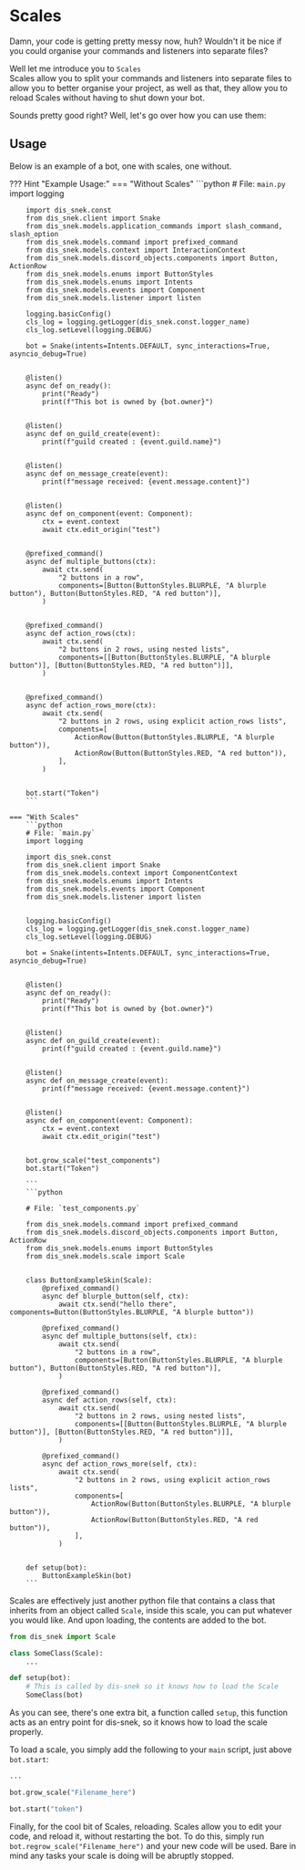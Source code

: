 # Scales

Damn, your code is getting pretty messy now, huh? Wouldn't it be nice if you could organise your commands and listeners into separate files?

Well let me introduce you to `Scales`<br>
Scales allow you to split your commands and listeners into separate files to allow you to better organise your project,
as well as that, they allow you to reload Scales without having to shut down your bot.

Sounds pretty good right? Well, let's go over how you can use them:

## Usage

Below is an example of a bot, one with scales, one without.

??? Hint "Example Usage:"
    === "Without Scales"
        ```python
        # File: `main.py`
        import logging

        import dis_snek.const
        from dis_snek.client import Snake
        from dis_snek.models.application_commands import slash_command, slash_option
        from dis_snek.models.command import prefixed_command
        from dis_snek.models.context import InteractionContext
        from dis_snek.models.discord_objects.components import Button, ActionRow
        from dis_snek.models.enums import ButtonStyles
        from dis_snek.models.enums import Intents
        from dis_snek.models.events import Component
        from dis_snek.models.listener import listen

        logging.basicConfig()
        cls_log = logging.getLogger(dis_snek.const.logger_name)
        cls_log.setLevel(logging.DEBUG)

        bot = Snake(intents=Intents.DEFAULT, sync_interactions=True, asyncio_debug=True)


        @listen()
        async def on_ready():
            print("Ready")
            print(f"This bot is owned by {bot.owner}")


        @listen()
        async def on_guild_create(event):
            print(f"guild created : {event.guild.name}")


        @listen()
        async def on_message_create(event):
            print(f"message received: {event.message.content}")


        @listen()
        async def on_component(event: Component):
            ctx = event.context
            await ctx.edit_origin("test")


        @prefixed_command()
        async def multiple_buttons(ctx):
            await ctx.send(
                "2 buttons in a row",
                components=[Button(ButtonStyles.BLURPLE, "A blurple button"), Button(ButtonStyles.RED, "A red button")],
            )


        @prefixed_command()
        async def action_rows(ctx):
            await ctx.send(
                "2 buttons in 2 rows, using nested lists",
                components=[[Button(ButtonStyles.BLURPLE, "A blurple button")], [Button(ButtonStyles.RED, "A red button")]],
            )


        @prefixed_command()
        async def action_rows_more(ctx):
            await ctx.send(
                "2 buttons in 2 rows, using explicit action_rows lists",
                components=[
                    ActionRow(Button(ButtonStyles.BLURPLE, "A blurple button")),
                    ActionRow(Button(ButtonStyles.RED, "A red button")),
                ],
            )


        bot.start("Token")
        ```

    === "With Scales"
        ```python
        # File: `main.py`
        import logging

        import dis_snek.const
        from dis_snek.client import Snake
        from dis_snek.models.context import ComponentContext
        from dis_snek.models.enums import Intents
        from dis_snek.models.events import Component
        from dis_snek.models.listener import listen


        logging.basicConfig()
        cls_log = logging.getLogger(dis_snek.const.logger_name)
        cls_log.setLevel(logging.DEBUG)

        bot = Snake(intents=Intents.DEFAULT, sync_interactions=True, asyncio_debug=True)


        @listen()
        async def on_ready():
            print("Ready")
            print(f"This bot is owned by {bot.owner}")


        @listen()
        async def on_guild_create(event):
            print(f"guild created : {event.guild.name}")


        @listen()
        async def on_message_create(event):
            print(f"message received: {event.message.content}")


        @listen()
        async def on_component(event: Component):
            ctx = event.context
            await ctx.edit_origin("test")


        bot.grow_scale("test_components")
        bot.start("Token")

        ```
        ```python

        # File: `test_components.py`

        from dis_snek.models.command import prefixed_command
        from dis_snek.models.discord_objects.components import Button, ActionRow
        from dis_snek.models.enums import ButtonStyles
        from dis_snek.models.scale import Scale


        class ButtonExampleSkin(Scale):
            @prefixed_command()
            async def blurple_button(self, ctx):
                await ctx.send("hello there", components=Button(ButtonStyles.BLURPLE, "A blurple button"))

            @prefixed_command()
            async def multiple_buttons(self, ctx):
                await ctx.send(
                    "2 buttons in a row",
                    components=[Button(ButtonStyles.BLURPLE, "A blurple button"), Button(ButtonStyles.RED, "A red button")],
                )

            @prefixed_command()
            async def action_rows(self, ctx):
                await ctx.send(
                    "2 buttons in 2 rows, using nested lists",
                    components=[[Button(ButtonStyles.BLURPLE, "A blurple button")], [Button(ButtonStyles.RED, "A red button")]],
                )

            @prefixed_command()
            async def action_rows_more(self, ctx):
                await ctx.send(
                    "2 buttons in 2 rows, using explicit action_rows lists",
                    components=[
                        ActionRow(Button(ButtonStyles.BLURPLE, "A blurple button")),
                        ActionRow(Button(ButtonStyles.RED, "A red button")),
                    ],
                )


        def setup(bot):
            ButtonExampleSkin(bot)
        ```

Scales are effectively just another python file that contains a class that inherits from an object called `Scale`,
inside this scale, you can put whatever you would like. And upon loading, the contents are added to the bot.

```python
from dis_snek import Scale

class SomeClass(Scale):
    ...

def setup(bot):
    # This is called by dis-snek so it knows how to load the Scale
    SomeClass(bot)
```
As you can see, there's one extra bit, a function called `setup`, this function acts as an entry point for dis-snek,
so it knows how to load the scale properly.

To load a scale, you simply add the following to your `main` script, just above `bot.start`:
```python
...

bot.grow_scale("Filename_here")

bot.start("token")
```

Finally, for the cool bit of Scales, reloading. Scales allow you to edit your code, and reload it, without restarting the bot.
To do this, simply run `bot.regrow_scale("Filename_here")` and your new code will be used. Bare in mind any tasks your scale
is doing will be abruptly stopped.
